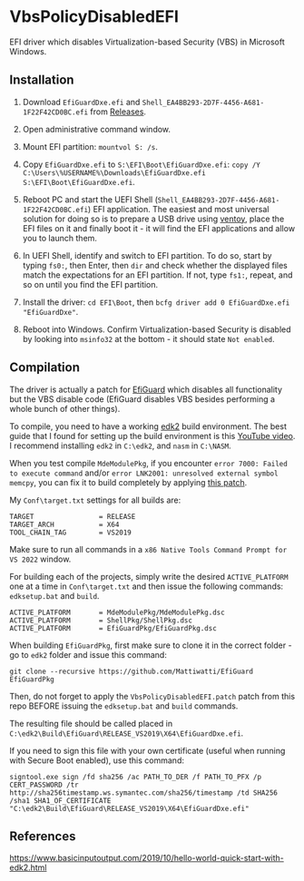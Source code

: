 # VbsPolicyDisabledEFI
EFI driver which disables Virtualization-based Security (VBS) in Microsoft Windows.

## Installation

1. Download `EfiGuardDxe.efi` and `Shell_EA4BB293-2D7F-4456-A681-1F22F42CD0BC.efi` from [Releases](https://github.com/valinet/VbsPolicyDisableEFI/releases/).

2. Open administrative command window.

3. Mount EFI partition: `mountvol S: /s`.

4. Copy `EfiGuardDxe.efi` to `S:\EFI\Boot\EfiGuardDxe.efi`: `copy /Y C:\Users\%USERNAME%\Downloads\EfiGuardDxe.efi S:\EFI\Boot\EfiGuardDxe.efi`.

5. Reboot PC and start the UEFI Shell (`Shell_EA4BB293-2D7F-4456-A681-1F22F42CD0BC.efi`) EFI application. The easiest and most universal solution for doing so is to prepare a USB drive using [ventoy](https://ventoy.net/en/index.html), place the EFI files on it and finally boot it - it will find the EFI applications and allow you to launch them.

6. In UEFI Shell, identify and switch to EFI partition. To do so, start by typing `fs0:`, then Enter, then `dir` and check whether the displayed files match the expectations for an EFI partition. If not, type `fs1:`, repeat, and so on until you find the EFI partition.

7. Install the driver: `cd EFI\Boot`, then `bcfg driver add 0 EfiGuardDxe.efi "EfiGuardDxe"`.

8. Reboot into Windows. Confirm Virtualization-based Security is disabled by looking into `msinfo32` at the bottom - it should state `Not enabled`.

## Compilation

The driver is actually a patch for [EfiGuard](https://github.com/Mattiwatti/EfiGuard) which disables all functionality but the VBS disable code (EfiGuard disables VBS besides performing a whole bunch of other things).

To compile, you need to have a working [edk2](https://github.com/tianocore/edk2) build environment. The best guide that I found for setting up the build environment is this [YouTube video](https://www.youtube.com/watch?v=jrY4oqgHV0o). I recommend installing `edk2` in `C:\edk2`, and `nasm` in `C:\NASM`.

When you test compile `MdeModulePkg`, if you encounter `error 7000: Failed to execute command` and/or `error LNK2001: unresolved external symbol memcpy`, you can fix it to build completely by applying [this patch](https://github.com/tianocore/edk2/commit/73978992d8ea87bed822439a8993894d5604e9c9.patch).

My `Conf\target.txt` settings for all builds are:

```
TARGET                = RELEASE
TARGET_ARCH           = X64
TOOL_CHAIN_TAG        = VS2019
```

Make sure to run all commands in a `x86 Native Tools Command Prompt for VS 2022` window.

For building each of the projects, simply write the desired `ACTIVE_PLATFORM` one at a time in `Conf\target.txt` and then issue the following commands: `edksetup.bat` and `build`.

```
ACTIVE_PLATFORM       = MdeModulePkg/MdeModulePkg.dsc
ACTIVE_PLATFORM       = ShellPkg/ShellPkg.dsc
ACTIVE_PLATFORM       = EfiGuardPkg/EfiGuardPkg.dsc
```

When building `EfiGuardPkg`, first make sure to clone it in the correct folder - go to `edk2` folder and issue this command:

```
git clone --recursive https://github.com/Mattiwatti/EfiGuard EfiGuardPkg
```

Then, do not forget to apply the `VbsPolicyDisabledEFI.patch` patch from this repo BEFORE issuing the `edksetup.bat` and `build` commands.

The resulting file should be called placed in `C:\edk2\Build\EfiGuard\RELEASE_VS2019\X64\EfiGuardDxe.efi`.

If you need to sign this file with your own certificate (useful when running with Secure Boot enabled), use this command:

```
signtool.exe sign /fd sha256 /ac PATH_TO_DER /f PATH_TO_PFX /p CERT_PASSWORD /tr http://sha256timestamp.ws.symantec.com/sha256/timestamp /td SHA256 /sha1 SHA1_OF_CERTIFICATE "C:\edk2\Build\EfiGuard\RELEASE_VS2019\X64\EfiGuardDxe.efi"
```

## References

https://www.basicinputoutput.com/2019/10/hello-world-quick-start-with-edk2.html
